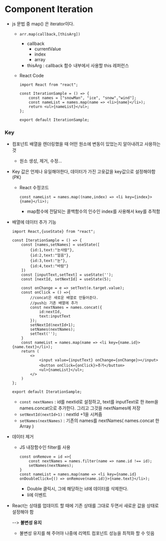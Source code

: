 # Component Iteration

* js 문법 중 map() 은 iterator이다.

  * `arr.map(callback,[thisArg])`

    * callback
      * currentValue
      * index
      * array
    * thisArg : callback 함수 내부에서 사용할 this 레퍼런스

  * React Code

    ```react
    import React from "react";
    
    const IterationSample = () => {
        const names = ["snowMan", "ice", "snow","wind"];
        const nameList = names.map(name => <li>{name}</li>);
        return <ul>{nameList}</ul>;
    };
    
    export default IterationSample;
    ```



### Key

* 컴포넌트 배열을 렌더링했을 때 어떤 원소에 변동이 있었는지 알아내려고 사용하는 것

  * 원소 생성, 제거, 수정...

* Key 값은 언제나 유일해야한다, 데이터가 가진 고윳값을 key값으로 설정해야함(PK)

  * React 수정코드

    ```react
    const nameList = names.map((name,index) => <li key={index}>{name}</li>);
    ```

    * map함수에 전달되는 콜백함수의 인수인 index를 사용해서 key를 추적함

* 배열에 데이터 추가 기능

  ```react
  import React,{useState} from "react";
  
  const IterationSample = () => {
      const [names,setNames] = useState([
          {id:1,text:"눈사람"},
          {id:2,text:"얼음"},
          {id:3,text:"눈"},
          {id:4,text:"바람"}
      ])
      const [inputText,setText] = useState('');
      const [nextId, setNextId] = useState(5);
  
      const onChange = e => setText(e.target.value);
      const onClick = () =>{
          //concat은 새로운 배열로 만들어준다.
          //push는 기존 배열에 추가
          const nextNames = names.concat({
              id:nextId,
              text:inputText
          });
          setNextId(nextId+1);
          setNames(nextNames);
          setText('');
      }
      const nameList = names.map(name => <li key={name.id}>{name.text}</li>);
      return (
          <>
              <input value={inputText} onChange={onChange}></input>
              <button onClick={onClick}>추가</button>
              <ul>{nameList}</ul>;
          </>
      )
  };
  
  export default IterationSample;
  ```

  * `const nextNames` : id를 nextid로 설정하고, text를 inputText로 한 item을 names.concat으로 추가한다. 그리고 그것을 nextNames에 저장
  * `setNextId(nextId+1)` : nextId +1을 시켜줌
  * `setNames(nextNames)` : 기존의 names를 nextNames( names.concat 한 Array )
  
* 데이터 제거

  * JS 내장함수인 filter를 사용

    ```react
    const onRemove = id =>{
        const nextNames = names.filter(name => name.id !== id);
        setNames(nextNames);
    }
    const nameList = names.map(name => <li key={name.id} onDoubleClick={() => onRemove(name.id)}>{name.text}</li>);
    ```

    * Double 클릭시, 그에 해당하는 id에 데이터를 삭제한다.
    * li에 이벤트



* React는 상태를 업데이트 할 때에 기존 상태를 그대로 두면서 새로운 값을 상태로 설정해야 함

  --> **불변성 유지**

  *  불변성 유지를 해 주어야 나중에 리액트 컴포넌트 성능을 최적화 할 수 잇음

